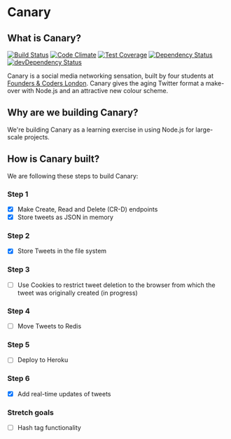 
# Canary

## What is Canary?

[![Build Status](https://travis-ci.org/jmnr/canary.png?branch=master)](https://travis-ci.org/jmnr/canary)
[![Code Climate](https://codeclimate.com/repos/556de8356956802d2500a1d3/badges/7f0d8ea976928c1f8e0b/gpa.svg)](https://codeclimate.com/github/jmnr/canary)
[![Test Coverage](https://codeclimate.com/repos/556de8356956802d2500a1d3/badges/7f0d8ea976928c1f8e0b/coverage.svg)](https://codeclimate.com/github/jmnr/canary/coverage)
[![Dependency Status](https://david-dm.org/jmnr/canary.svg)](https://david-dm.org/jmnr/canary)
[![devDependency Status](https://david-dm.org/jmnr/canary/dev-status.svg)](https://david-dm.org/jmnr/canary#info=devDependencies)

Canary is a social media networking sensation, built by four students at [Founders & Coders London](http://foundersandcoders.org/). Canary gives the aging Twitter format a make-over with Node.js and an attractive new colour scheme.

## Why are we building Canary?

We're building Canary as a learning exercise in using Node.js for large-scale projects.

## How is Canary built?

We are following these steps to build Canary:

### Step 1
- [x] Make Create, Read and Delete (CR-D) endpoints
- [x] Store tweets as JSON in memory

### Step 2
- [x] Store Tweets in the file system

### Step 3
- [ ] Use Cookies to restrict tweet deletion to the browser from which the tweet was originally created (in progress)

### Step 4
- [ ] Move Tweets to Redis

### Step 5
- [ ] Deploy to Heroku

### Step 6
- [x] Add real-time updates of tweets

### Stretch goals
- [ ] Hash tag functionality
